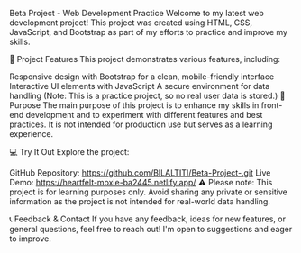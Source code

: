 Beta Project - Web Development Practice
Welcome to my latest web development project! This project was created using HTML, CSS, JavaScript, and Bootstrap as part of my efforts to practice and improve my skills.

🌟 Project Features
This project demonstrates various features, including:

Responsive design with Bootstrap for a clean, mobile-friendly interface
Interactive UI elements with JavaScript
A secure environment for data handling (Note: This is a practice project, so no real user data is stored.)
🎯 Purpose
The main purpose of this project is to enhance my skills in front-end development and to experiment with different features and best practices. It is not intended for production use but serves as a learning experience.

💻 Try It Out
Explore the project:

GitHub Repository: https://github.com/BILALTITI/Beta-Project-.git
Live Demo: https://heartfelt-moxie-ba2445.netlify.app/
⚠️ Please note: This project is for learning purposes only. Avoid sharing any private or sensitive information as the project is not intended for real-world data handling.

📞 Feedback & Contact
If you have any feedback, ideas for new features, or general questions, feel free to reach out! I'm open to suggestions and eager to improve.
